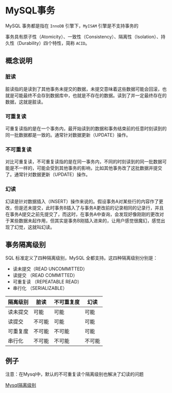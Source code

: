# MySQL事务

MySQL 事务都是指在 `InnoDB` 引擎下，`MyISAM` 引擎是不支持事务的

事务具有原子性（Atomicity）、一致性（Consistency）、隔离性（Isolation）、持久性（Durability）四个特性，简称 `ACID`。

## 概念说明
### 脏读

脏读指的是读到了其他事务未提交的数据，未提交意味着这些数据可能会回滚，也就是可能最终不会存到数据库中，也就是不存在的数据。读到了并一定最终存在的数据，这就是脏读。

### 可重复读

可重复读指的是在一个事务内，最开始读到的数据和事务结束前的任意时刻读到的同一批数据都是一致的。通常针对数据更新（UPDATE）操作。

### 不可重复读

对比可重复读，不可重复读指的是在同一事务内，不同的时刻读到的同一批数据可能是不一样的，可能会受到其他事务的影响，比如其他事务改了这批数据并提交了。通常针对数据更新（UPDATE）操作。

### 幻读

幻读是针对数据插入（INSERT）操作来说的。假设事务A对某些行的内容作了更改，但是还未提交，此时事务B插入了与事务A更改前的记录相同的记录行，并且在事务A提交之前先提交了，而这时，在事务A中查询，会发现好像刚刚的更改对于某些数据未起作用，但其实是事务B刚插入进来的，让用户感觉很魔幻，感觉出现了幻觉，这就叫幻读。

## 事务隔离级别

SQL 标准定义了四种隔离级别，MySQL 全都支持。这四种隔离级别分别是：

- 读未提交（READ UNCOMMITTED）
- 读提交 （READ COMMITTED）
- 可重复读 （REPEATABLE READ）
- 串行化 （SERIALIZABLE）

|隔离级别|脏读|不可重复度|幻读|
|--|--|--|--|
|读未提交|可能|可能|可能|
|读提交|不可能|可能|可能|
|可重复度|不可能|不可能|可能|
|串行化|不可能|不可能|不可能|

## 例子

注意：在Mysql中，默认的不可重复读个隔离级别也解决了幻读的问题

[Mysql隔离级别](https://zhuanlan.zhihu.com/p/148035779)
